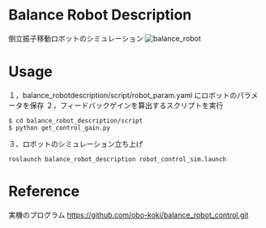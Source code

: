 # Balance Robot Description
倒立振子移動ロボットのシミュレーション
![balance_robot](https://user-images.githubusercontent.com/60743930/104920146-b5a27e80-59da-11eb-8a1b-30fabd63d69b.png)

# Usage

１，balance_robotdescription/script/robot_param.yaml にロボットのパラメータを保存
２，フィードバックゲインを算出するスクリプトを実行
```
$ cd balance_robot_description/script
$ python get_control_gain.py
```
３、ロボットのシミュレーション立ち上げ
```
roslaunch balance_robot_description robot_control_sim.launch
```

# Reference

実機のプログラム
https://github.com/obo-koki/balance_robot_control.git
